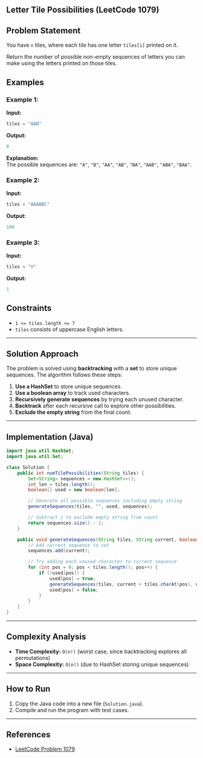 ## Letter Tile Possibilities (LeetCode 1079)  

## Problem Statement
You have `n` tiles, where each tile has one letter `tiles[i]` printed on it.

Return the number of possible non-empty sequences of letters you can make using the letters printed on those tiles.

## Examples

### Example 1:  
**Input:**   
```java
tiles = "AAB"
```
**Output:**  
```java
8
```
**Explanation:**  
The possible sequences are: `"A"`, `"B"`, `"AA"`, `"AB"`, `"BA"`, `"AAB"`, `"ABA"`, `"BAA"`.

### Example 2:
**Input:**  
```java
tiles = "AAABBC"
```
**Output:**  
```java
188
```

### Example 3: 
**Input:**  
```java
tiles = "V"
```
**Output:**  
```java
1
```

## Constraints  
- `1 <= tiles.length <= 7`
- `tiles` consists of uppercase English letters.

---

## Solution Approach 
The problem is solved using **backtracking** with a **set** to store unique sequences. The algorithm follows these steps:

1. **Use a HashSet** to store unique sequences.
2. **Use a boolean array** to track used characters.
3. **Recursively generate sequences** by trying each unused character.
4. **Backtrack** after each recursive call to explore other possibilities.
5. **Exclude the empty string** from the final count.

---

## Implementation (Java)
```java
import java.util.HashSet;
import java.util.Set;

class Solution {
    public int numTilePossibilities(String tiles) {
        Set<String> sequences = new HashSet<>();
        int len = tiles.length();
        boolean[] used = new boolean[len];

        // Generate all possible sequences including empty string
        generateSequences(tiles, "", used, sequences);

        // Subtract 1 to exclude empty string from count
        return sequences.size() - 1;
    }

    public void generateSequences(String tiles, String current, boolean[] used, Set<String> sequences) {
        // Add current sequence to set
        sequences.add(current);

        // Try adding each unused character to current sequence
        for (int pos = 0; pos < tiles.length(); pos++) {
            if (!used[pos]) {
                used[pos] = true;
                generateSequences(tiles, current + tiles.charAt(pos), used, sequences);
                used[pos] = false;
            }
        }
    }
}
```

---

## Complexity Analysis
- **Time Complexity:** `O(n!)` (worst case, since backtracking explores all permutations)
- **Space Complexity:** `O(n!)` (due to HashSet storing unique sequences)

---

## How to Run
1. Copy the Java code into a new file (`Solution.java`).
2. Compile and run the program with test cases.

---

## References
- [LeetCode Problem 1079](https://leetcode.com/problems/letter-tile-possibilities/)

